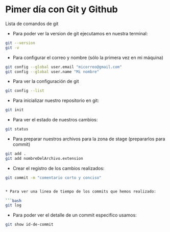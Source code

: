 # Pimer día con Git y Github

Lista de comandos de git

* Para poder ver la version de git ejecutamos en nuestra terminal:

```bash
git --version
git -v
```

* Para configurar el correo y nombre (sólo la primera vez en mi máquina)


```bash
git config --global user.email "micorreo@gmail.com"
git config --global user.name "Mi nombre"
```

*  Para ver la configuración de git

```bash
git config --list
```

* Para inicializar nuestro repositorio en git:

```bash
git init
```

* Para ver el estado de nuestros cambios:

```bash
git status
```

* Para preparar nuestros archivos para la zona de stage (prepararlos para commit)

```bash
git add .
git add nombreDelArchivo.extension
```

* Crear el registro de los cambios realizados:

```bash
git commit -m "comentario corto y conciso"


* Para ver una linea de tiempo de los commits que hemos realizado:

```bash
git log
```
* Para poder ver el detalle de un commit especifico usamos:

```bash
git show id-de-commit
```
